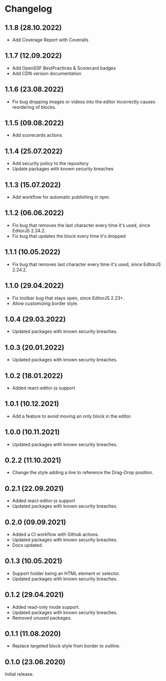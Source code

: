# Changelog

## 1.1.8 (28.10.2022)

* Add Coverage Report with Coveralls

## 1.1.7 (12.09.2022)

* Add OpenSSF BestPractices & Scorecard badges
* Add CDN version documentation

## 1.1.6 (23.08.2022)

* Fix bug dropping images or videos into the editor incorrectly causes reordering of blocks.

## 1.1.5 (09.08.2022)

* Add scorecards actions

## 1.1.4 (25.07.2022)

* Add security policy to the repository
* Update packages with known security breaches

## 1.1.3 (15.07.2022)

* Add workflow for automatic publishing in npm.

## 1.1.2 (06.06.2022)

* Fix bug that removes the last character every time it's used, since EditorJS 2.24.2.
* Fix bug that updates the block every time it's dropped

## 1.1.1 (10.05.2022)

* Fix bug that removes last character every time it's used, since EditorJS 2.24.2.

## 1.1.0 (29.04.2022)

* Fix toolbar bug that stays open, since EditorJS 2.23+.
* Allow customizing border style.

## 1.0.4 (29.03.2022)

* Updated packages with known security breaches.

## 1.0.3 (20.01.2022)

* Updated packages with known security breaches.

## 1.0.2 (18.01.2022)

* Added react-editor-js support

## 1.0.1 (10.12.2021)

* Add a feature to avoid moving an only block in the editor.

## 1.0.0 (10.11.2021)

* Updated packages with known security breaches.

## 0.2.2 (11.10.2021)

* Change the style adding a line to reference the Drag-Drop position.

## 0.2.1 (22.09.2021)

* Added react-editor-js support
* Updated packages with known security breaches.

## 0.2.0 (09.09.2021)

* Added a CI workflow with Github actions.
* Updated packages with known security breaches.
* Docs updated.

## 0.1.3 (10.05.2021)

* Support holder being an HTML element or selector.
* Updated packages with known security breaches.

## 0.1.2 (29.04.2021)

* Added read-only mode support.
* Updated packages with known security breaches.
* Removed unused packages.

## 0.1.1 (11.08.2020)

* Replace targeted block style from border to outline.

## 0.1.0 (23.06.2020)

Initial release.
